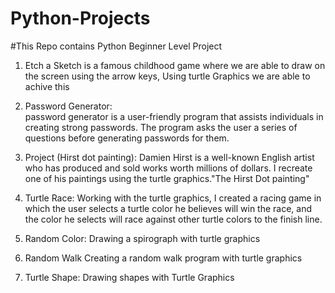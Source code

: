 # Python-Projects
#This Repo contains Python Beginner Level Project

1. Etch a Sketch is a famous childhood game where we are able to draw on the screen using the arrow keys, Using turtle Graphics we are able to achive this


2. Password Generator:  
password generator is a user-friendly program that assists individuals in creating strong passwords. The program asks the user a series of questions before generating passwords for them.

3. Project (Hirst dot painting): 
Damien Hirst is a well-known English artist who has produced and sold works worth millions of dollars. I recreate one of his paintings using the turtle graphics."The Hirst Dot painting"

4. Turtle Race:
Working with the turtle graphics, I created a racing game in which the user selects a turtle color he believes will win the race, and the color he selects will race against other turtle colors to the finish line.


5. Random Color: 
  Drawing a spirograph with turtle graphics

6. Random Walk
 Creating a random walk program with turtle graphics
 
 7. Turtle Shape:
  Drawing shapes with Turtle Graphics

